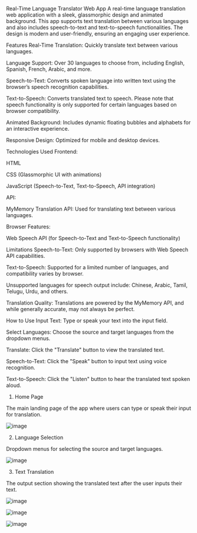 Real-Time Language Translator Web App
A real-time language translation web application with a sleek, glassmorphic design and animated background. This app supports text translation between various languages and also includes speech-to-text and text-to-speech functionalities. The design is modern and user-friendly, ensuring an engaging user experience.

Features
Real-Time Translation: Quickly translate text between various languages.

Language Support: Over 30 languages to choose from, including English, Spanish, French, Arabic, and more.

Speech-to-Text: Converts spoken language into written text using the browser’s speech recognition capabilities.

Text-to-Speech: Converts translated text to speech. Please note that speech functionality is only supported for certain languages based on browser compatibility.

Animated Background: Includes dynamic floating bubbles and alphabets for an interactive experience.

Responsive Design: Optimized for mobile and desktop devices.

Technologies Used
Frontend:

HTML

CSS (Glassmorphic UI with animations)

JavaScript (Speech-to-Text, Text-to-Speech, API integration)

API:

MyMemory Translation API: Used for translating text between various languages.

Browser Features:

Web Speech API (for Speech-to-Text and Text-to-Speech functionality)

Limitations
Speech-to-Text: Only supported by browsers with Web Speech API capabilities.

Text-to-Speech: Supported for a limited number of languages, and compatibility varies by browser.

Unsupported languages for speech output include: Chinese, Arabic, Tamil, Telugu, Urdu, and others.

Translation Quality: Translations are powered by the MyMemory API, and while generally accurate, may not always be perfect.

How to Use
Input Text: Type or speak your text into the input field.

Select Languages: Choose the source and target languages from the dropdown menus.

Translate: Click the "Translate" button to view the translated text.

Speech-to-Text: Click the "Speak" button to input text using voice recognition.

Text-to-Speech: Click the "Listen" button to hear the translated text spoken aloud.


1. Home Page

The main landing page of the app where users can type or speak their input for translation.

![image](https://github.com/user-attachments/assets/d9f44657-ff35-4cd9-b28f-6b6e5a6fae21)

2. Language Selection

Dropdown menus for selecting the source and target languages.

![image](https://github.com/user-attachments/assets/291e7c5c-003f-48b1-80d9-21aed74d1451)


3. Text Translation

The output section showing the translated text after the user inputs their text.

![image](https://github.com/user-attachments/assets/4ad9e5a8-b1ff-4499-9117-270b09c7483f)

![image](https://github.com/user-attachments/assets/051686fa-8013-40af-9aea-a87120e6cf1d)

![image](https://github.com/user-attachments/assets/52466944-6d07-491b-9386-dc75bafb8646)



